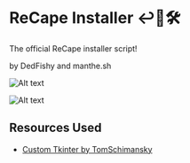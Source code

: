 # ReCape Installer ↩🔹🛠

The official ReCape installer script!



by DedFishy  and  manthe.sh

![Alt text](https://cdn.discordapp.com/attachments/1020961144908824629/1123803349393883293/image.png)

![Alt text](https://cdn.discordapp.com/attachments/1020961144908824629/1123803349674889276/image.png)



## Resources Used

- [Custom Tkinter by TomSchimansky](https://github.com/TomSchimansky/CustomTkinter)
